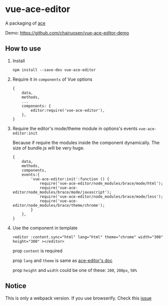 vue-ace-editor
====================
A packaging of [ace](https://ace.c9.io/)

Demo: https://github.com/chairuosen/vue-ace-editor-demo

## How to use

1. Install

    ```
    npm install --save-dev vue-ace-editor
    ```
    
2. Require it in `components` of Vue options

    ```
    {
        data,
        methods,
        ...
        components: {
            editor:require('vue-ace-editor'),
        },
    }
    ```
 
3. Require the editor's mode/theme module in options's events `vue-ace-editor:init`

    Because if require the modules inside the component dynamically. The size of bundle.js will be very huge.
    
    ```
    {
        data,
        methods,
        components,
        events:{
            'vue-ace-editor:init':function () {
                require('vue-ace-editor/node_modules/brace/mode/html');
                require('vue-ace-editor/node_modules/brace/mode/javascript');
                require('vue-ace-editor/node_modules/brace/mode/less');
                require('vue-ace-editor/node_modules/brace/theme/chrome');
            }
        },
    }
    ```
    
4. Use the component in template

    ```
    <editor :content.sync="html" lang="html" theme="chrome" width="300" height="300" ></editor>
    ```
    
    prop `content`  is required
    
    prop `lang` and `theme` is same as [ace-editor's doc](https://github.com/ajaxorg/ace)
    
    prop `height` and `width` could be one of these:  `200`, `200px`, `50%`
    

## Notice

This is only a webpack version. If you use browserify. Check this [issue](https://github.com/chairuosen/vue-ace-editor/issues/1#issuecomment-235193574)
